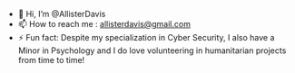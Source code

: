 - 👋 Hi, I’m @AllisterDavis
- 📫 How to reach me : allisterdavis@gmail.com
- ⚡ Fun fact: Despite my specialization in Cyber Security, I also have a Minor in Psychology and I do love volunteering in humanitarian projects from time to time!

<!---
AllisterDavis/AllisterDavis is a ✨ special ✨ repository because its `README.md` (this file) appears on your GitHub profile.
You can click the Preview link to take a look at your changes.
--->
